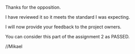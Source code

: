 Thanks for the opposition.

I have reviewed it so it meets the standard I was expecting.

I will now provide your feedback to the project owners.

You can consider this part of the assignment 2 as PASSED.

//Mikael

